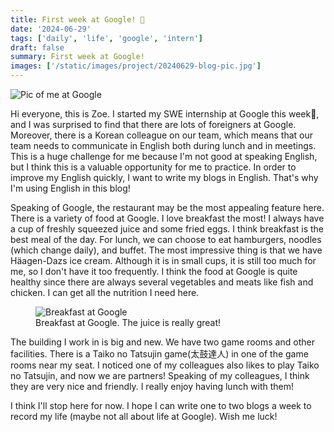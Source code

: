 ```yaml
---
title: First week at Google! 🎉
date: '2024-06-29'
tags: ['daily', 'life', 'google', 'intern']
draft: false
summary: First week at Google!
images: ['/static/images/project/20240629-blog-pic.jpg']
---
```


<Image alt="Pic of me at Google" src="/static/images/blog/20240629-blog-pic.jpg"  width={2835/3714*600} height={600} />

Hi everyone, this is Zoe. I started my SWE internship at Google this week🎉, and I was surprised to find that there are lots of foreigners at Google. Moreover, there is a Korean colleague on our team, which means that our team needs to communicate in English both during lunch and in meetings. This is a huge challenge for me because I'm not good at speaking English, but I think this is a valuable opportunity for me to practice. In order to improve my English quickly, I want to write my blogs in English. That's why I'm using English in this blog!

Speaking of Google, the restaurant may be the most appealing feature here. There is a variety of food at Google. I love breakfast the most! I always have a cup of freshly squeezed juice and some fried eggs. I think breakfast is the best meal of the day. For lunch, we can choose to eat hamburgers, noodles (which change daily), and buffet. The most impressive thing is that we have Häagen-Dazs ice cream. Although it is in small cups, it is still too much for me, so I don't have it too frequently. I think the food at Google is quite healthy since there are always several vegetables and meats like fish and chicken. I can get all the nutrition I need here.

<figure>
  <Image alt="Breakfast at Google" src="/static/images/blog/20240629-blog-pic-2.jpg" width={500} height={3024/4032*500} />
  <figcaption>Breakfast at Google. The juice is really great!</figcaption>
</figure>

The building I work in is big and new. We have two game rooms and other facilities. There is a Taiko no Tatsujin game(太鼓達人) in one of the game rooms near my seat. I noticed one of my colleagues also likes to play Taiko no Tatsujin, and now we are partners! Speaking of my colleagues, I think they are very nice and friendly. I really enjoy having lunch with them!

I think I'll stop here for now. I hope I can write one to two blogs a week to record my life (maybe not all about life at Google). Wish me luck!
